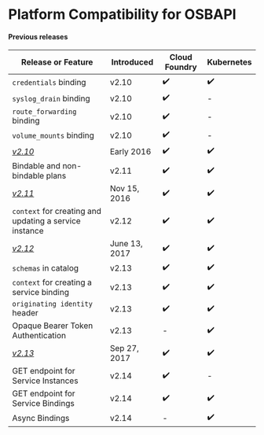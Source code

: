 # Platform Compatibility for OSBAPI

#### Previous releases
| Release or Feature | Introduced | Cloud Foundry | Kubernetes |
| --- | --- | --- | --- |
| `credentials` binding | v2.10 | ✔️ | ✔️ |
| `syslog_drain` binding | v2.10 | ✔️ | - |
| `route_forwarding` binding | v2.10 | ✔️ | - |
| `volume_mounts` binding | v2.10 | ✔️ | - |
| [*v2.10*](release-notes.md#v210) | Early 2016 | ✔️ | ✔️ |
| Bindable and non-bindable plans | v2.11 | ✔️ | ✔️ |
| [*v2.11*](release-notes.md#v211) | Nov 15, 2016 | ✔️ | ✔️ |
| `context` for creating and updating a service instance | v2.12 | ✔️ | ✔️ |
| [*v2.12*](release-notes.md#v212) | June 13, 2017 | ✔️ | ✔️ |
| `schemas` in catalog | v2.13 | ✔️ | ✔️ |
| `context` for creating a service binding | v2.13 | ✔️ | ✔️ |
| `originating identity` header | v2.13 | ✔️ | ✔️ |
| Opaque Bearer Token Authentication | v2.13 | - | ✔️ |
| [*v2.13*](release-notes.md#v213) | Sep 27, 2017 | ✔️ | ✔️ |
| GET endpoint for Service Instances | v2.14 | ✔️ | - |
| GET endpoint for Service Bindings | v2.14 | ✔️ | ✔️ |
| Async Bindings | v2.14 | - | ✔️ |